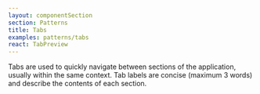 ```yaml
---
layout: componentSection
section: Patterns
title: Tabs
examples: patterns/tabs
react: TabPreview
---
```

Tabs are used to quickly navigate between sections of the application, usually within the same context. Tab labels are concise (maximum 3 words) and describe the contents of each section. 